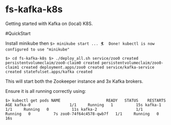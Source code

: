 # fs-kafka-k8s

Getting started with Kafka on (local) K8S.

#QuickStart

Install minikube then
`$> minikube start
...
🏄  Done! kubectl is now configured to use "minikube"`

`$> cd fs-kafka-k8s
$> ./deploy_all.sh
service/zoo0 created
persistentvolumeclaim/zoo0-claim0 created
persistentvolumeclaim/zoo0-claim1 created
deployment.apps/zoo0 created
service/kafka-service created
statefulset.apps/kafka created`

This will start both the Zookeeper instance and 3x Kafka brokers.

Ensure it is all running correctly using:

`$> kubectl get pods
NAME                    READY   STATUS    RESTARTS   AGE
kafka-0                 1/1     Running   1          15s
kafka-1                 1/1     Running   0          11s
kafka-2                 1/1     Running   0          7s
zoo0-74f64c4578-qwb7f   1/1     Running   0          16s`
